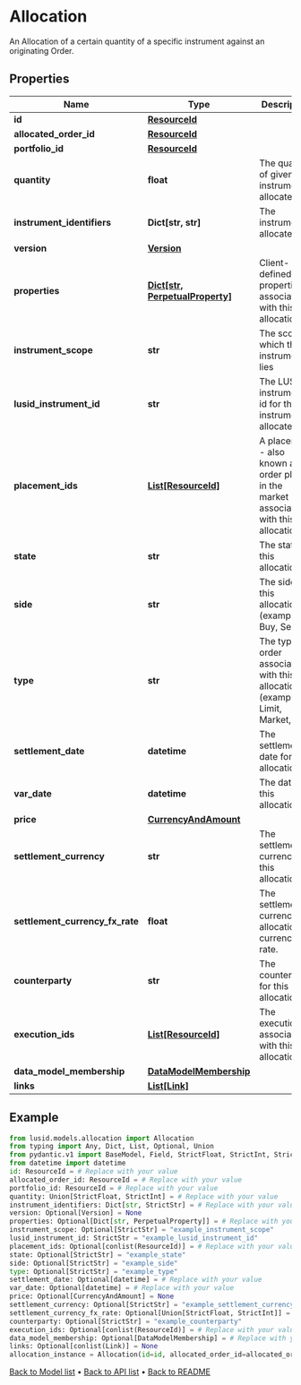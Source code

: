 # Allocation

An Allocation of a certain quantity of a specific instrument against an originating  Order.
## Properties
Name | Type | Description | Notes
------------ | ------------- | ------------- | -------------
**id** | [**ResourceId**](ResourceId.md) |  | 
**allocated_order_id** | [**ResourceId**](ResourceId.md) |  | 
**portfolio_id** | [**ResourceId**](ResourceId.md) |  | 
**quantity** | **float** | The quantity of given instrument allocated. | 
**instrument_identifiers** | **Dict[str, str]** | The instrument allocated. | 
**version** | [**Version**](Version.md) |  | [optional] 
**properties** | [**Dict[str, PerpetualProperty]**](PerpetualProperty.md) | Client-defined properties associated with this allocation. | [optional] 
**instrument_scope** | **str** | The scope in which the instrument lies | [optional] 
**lusid_instrument_id** | **str** | The LUSID instrument id for the instrument allocated. | 
**placement_ids** | [**List[ResourceId]**](ResourceId.md) | A placement - also known as an order placed in the market - associated with this allocation. | [optional] 
**state** | **str** | The state of this allocation. | [optional] 
**side** | **str** | The side of this allocation (examples: Buy, Sell, ...). | [optional] 
**type** | **str** | The type of order associated with this allocation (examples: Limit, Market, ...). | [optional] 
**settlement_date** | **datetime** | The settlement date for this allocation. | [optional] 
**var_date** | **datetime** | The date of this allocation. | [optional] 
**price** | [**CurrencyAndAmount**](CurrencyAndAmount.md) |  | [optional] 
**settlement_currency** | **str** | The settlement currency of this allocation. | [optional] 
**settlement_currency_fx_rate** | **float** | The settlement currency to allocation currency FX rate. | [optional] 
**counterparty** | **str** | The counterparty for this allocation. | [optional] 
**execution_ids** | [**List[ResourceId]**](ResourceId.md) | The executions associated with this allocation | [optional] 
**data_model_membership** | [**DataModelMembership**](DataModelMembership.md) |  | [optional] 
**links** | [**List[Link]**](Link.md) |  | [optional] 
## Example

```python
from lusid.models.allocation import Allocation
from typing import Any, Dict, List, Optional, Union
from pydantic.v1 import BaseModel, Field, StrictFloat, StrictInt, StrictStr, conlist, constr
from datetime import datetime
id: ResourceId = # Replace with your value
allocated_order_id: ResourceId = # Replace with your value
portfolio_id: ResourceId = # Replace with your value
quantity: Union[StrictFloat, StrictInt] = # Replace with your value
instrument_identifiers: Dict[str, StrictStr] = # Replace with your value
version: Optional[Version] = None
properties: Optional[Dict[str, PerpetualProperty]] = # Replace with your value
instrument_scope: Optional[StrictStr] = "example_instrument_scope"
lusid_instrument_id: StrictStr = "example_lusid_instrument_id"
placement_ids: Optional[conlist(ResourceId)] = # Replace with your value
state: Optional[StrictStr] = "example_state"
side: Optional[StrictStr] = "example_side"
type: Optional[StrictStr] = "example_type"
settlement_date: Optional[datetime] = # Replace with your value
var_date: Optional[datetime] = # Replace with your value
price: Optional[CurrencyAndAmount] = None
settlement_currency: Optional[StrictStr] = "example_settlement_currency"
settlement_currency_fx_rate: Optional[Union[StrictFloat, StrictInt]] = # Replace with your value
counterparty: Optional[StrictStr] = "example_counterparty"
execution_ids: Optional[conlist(ResourceId)] = # Replace with your value
data_model_membership: Optional[DataModelMembership] = # Replace with your value
links: Optional[conlist(Link)] = None
allocation_instance = Allocation(id=id, allocated_order_id=allocated_order_id, portfolio_id=portfolio_id, quantity=quantity, instrument_identifiers=instrument_identifiers, version=version, properties=properties, instrument_scope=instrument_scope, lusid_instrument_id=lusid_instrument_id, placement_ids=placement_ids, state=state, side=side, type=type, settlement_date=settlement_date, var_date=var_date, price=price, settlement_currency=settlement_currency, settlement_currency_fx_rate=settlement_currency_fx_rate, counterparty=counterparty, execution_ids=execution_ids, data_model_membership=data_model_membership, links=links)

```

[Back to Model list](../README.md#documentation-for-models) &#8226; [Back to API list](../README.md#documentation-for-api-endpoints) &#8226; [Back to README](../README.md)

